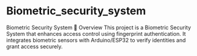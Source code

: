 # Biometric_security_system
Biometric Security System 🔐 Overview This project is a Biometric Security System that enhances access control using fingerprint authentication. It integrates biometric sensors with Arduino/ESP32 to verify identities and grant access securely.
